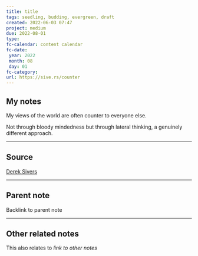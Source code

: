 ```yaml
---
title: title
tags: seedling, budding, evergreen, draft
created: 2022-06-03 07:47
project: medium
due: 2022-08-01
type: 
fc-calendar: content calendar
fc-date:
 year: 2022
 month: 08
 day: 01
fc-category: 
url: https://sive.rs/counter
---
```


## My notes

My views of the world are often counter to everyone else. 

Not through bloody mindedness but through lateral thinking, a genuinely different approach. 

---

## Source

[Derek Sivers](https://sive.rs/counter)

---

## Parent note

Backlink to parent note

---

## Other related notes

This also relates to *link to other notes*